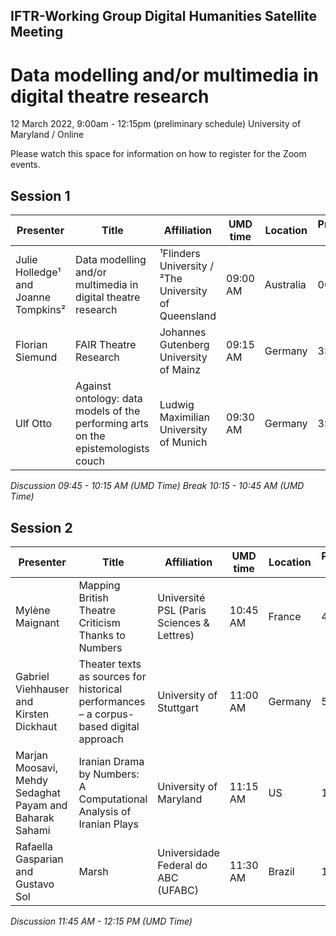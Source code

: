 ## IFTR-Working Group Digital Humanities Satellite Meeting

# Data modelling and/or multimedia in digital theatre research
12 March 2022, 9:00am - 12:15pm (preliminary schedule)
University of Maryland / Online

Please watch this space for information on how to register for the Zoom events.

## Session 1
|Presenter|Title|Affiliation|UMD time|Location|Presenter time|
|--|--|--|--|--|--|
|Julie Holledge¹ and Joanne Tompkins²|Data modelling and/or multimedia in digital theatre research|¹Flinders University / ²The University of Queensland |09:00 AM | Australia | 00:00 AM |
|Florian Siemund |FAIR Theatre Research|Johannes Gutenberg University of Mainz|09:15 AM|Germany|3:15 PM|
|Ulf Otto|Against ontology: data models of the performing arts on the epistemologists couch|Ludwig Maximilian University of Munich|09:30 AM|Germany|3:30PM|

_Discussion 09:45 - 10:15 AM (UMD Time)_
_Break 10:15 - 10:45 AM (UMD Time)_

## Session 2
|Presenter|Title|Affiliation|UMD time|Location|Presenter time|
|--|--|--|--|--|--|
|Mylène Maignant|Mapping British Theatre Criticism Thanks to Numbers|Université PSL (Paris Sciences & Lettres)|10:45 AM|France|4:45 PM|
|Gabriel Viehhauser and Kirsten Dickhaut|Theater texts as sources for historical performances – a corpus-based digital approach|University of Stuttgart|11:00 AM|Germany|5:00 PM
|Marjan Moosavi, Mehdy Sedaghat Payam and Baharak Sahami|Iranian Drama by Numbers: A Computational Analysis of Iranian Plays|University of Maryland|11:15 AM|US|11:15 AM|
|Rafaella Gasparian and Gustavo Sol|Marsh|Universidade Federal do ABC (UFABC)|11:30 AM|Brazil|1:30 PM |

_Discussion 11:45 AM - 12:15 PM (UMD Time)_
